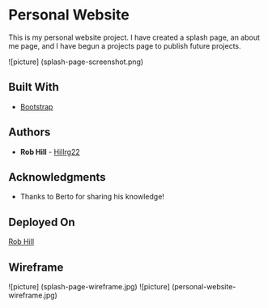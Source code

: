 # Personal Website

This is my personal website project. I have created a splash page, an about me page, and I have begun a projects page to publish future projects.

![picture] (splash-page-screenshot.png)

## Built With

* [Bootstrap](http://www.getbootstrap.com)


## Authors

* **Rob Hill** - [Hillrg22](https://github.com/Hillrg22)


## Acknowledgments

* Thanks to Berto for sharing his knowledge!

## Deployed On

[Rob Hill](http://real-ticket.surge.sh/)

## Wireframe

![picture] (splash-page-wireframe.jpg)
![picture] (personal-website-wireframe.jpg)
